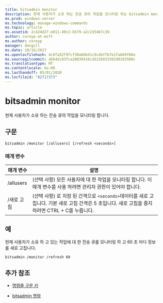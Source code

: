 ```yaml
---
title: bitsadmin monitor
description: 현재 사용자가 소유 하는 전송 큐의 작업을 모니터링 하는 bitsadmin monitor 명령에 대 한 참조 항목입니다.
ms.prod: windows-server
ms.technology: manage-windows-commands
ms.topic: article
ms.assetid: 2c424d27-e011-49c2-b579-a2c235467c39
author: coreyp-at-msft
ms.author: coreyp
manager: dongill
ms.date: 10/16/2017
ms.openlocfilehash: 4c8fa52f9fcf30a66b41c9cdbf7b7e1fab69f06e
ms.sourcegitcommit: ab64dc83fca28039416c26226815502d0193500c
ms.translationtype: MT
ms.contentlocale: ko-KR
ms.lasthandoff: 05/01/2020
ms.locfileid: "82717373"
---
```

# <a name="bitsadmin-monitor"></a>bitsadmin monitor

현재 사용자가 소유 하는 전송 큐의 작업을 모니터링 합니다.

## <a name="syntax"></a>구문

```
bitsadmin /monitor [/allusers] [/refresh <seconds>]
```

### <a name="parameters"></a>매개 변수

| 매개 변수 | 설명 |
| -------------- | -------------- |
| /allusers | (선택 사항) 모든 사용자에 대 한 작업을 모니터링 합니다. 이 매개 변수를 사용 하려면 관리자 권한이 있어야 합니다. |
| /새로 고침 | (선택 사항) 로 지정 된 간격으로 `<seconds>`데이터를 새로 고칩니다. 기본 새로 고침 간격은 5 초입니다. 새로 고침을 중지 하려면 CTRL + C를 누릅니다. |

## <a name="examples"></a>예

현재 사용자가 소유 하 고 있는 작업에 대 한 전송 큐를 모니터링 하 고 60 초 마다 정보를 새로 고칩니다.

```
bitsadmin /monitor /refresh 60
```

## <a name="additional-references"></a>추가 참조

- [명령줄 구문 키](command-line-syntax-key.md)

- [bitsadmin 명령](bitsadmin.md)

